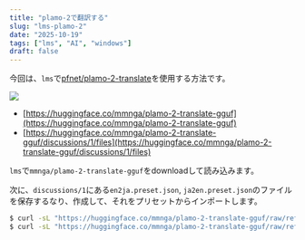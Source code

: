 ```yaml
---
title: "plamo-2で翻訳する"
slug: "lms-plamo-2"
date: "2025-10-19"
tags: ["lms", "AI", "windows"]
draft: false
---
```


今回は、`lms`で[pfnet/plamo-2-translate](https://huggingface.co/pfnet/plamo-2-translate)を使用する方法です。

![](/img/lms_plamo2_0001.png)

- [https://huggingface.co/mmnga/plamo-2-translate-gguf](https://huggingface.co/mmnga/plamo-2-translate-gguf)
- [https://huggingface.co/mmnga/plamo-2-translate-gguf/discussions/1/files](https://huggingface.co/mmnga/plamo-2-translate-gguf/discussions/1/files)

`lms`で`mmnga/plamo-2-translate-gguf`をdownloadして読み込みます。

次に、`discussions/1`にある`en2ja.preset.json`, `ja2en.preset.json`のファイルを保存するなり、作成して、それをプリセットからインポートします。

```sh
$ curl -sL "https://huggingface.co/mmnga/plamo-2-translate-gguf/raw/refs%2Fpr%2F1/plamo%202%20translate%20en2ja.preset.json" > en2ja.preset.json
$ curl -sL "https://huggingface.co/mmnga/plamo-2-translate-gguf/raw/refs%2Fpr%2F1/plamo%202%20translate%20ja2en.preset.json" > ja2en.preset.json
```

